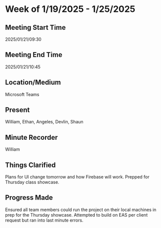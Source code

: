 # Week of 1/19/2025 - 1/25/2025

## Meeting Start Time

2025/01/21/09:30

## Meeting End Time

2025/01/21/10:45

## Location/Medium

Microsoft Teams

## Present

William, Ethan, Angeles, Devlin, Shaun

## Minute Recorder

William

## Things Clarified

Plans for UI change tomorrow and how Firebase will work. Prepped for Thursday class showcase.

## Progress Made

Ensured all team members could run the project on their local machines in prep for the Thursday showcase. Attempted to build on EAS per client request but ran into last minute errors.
